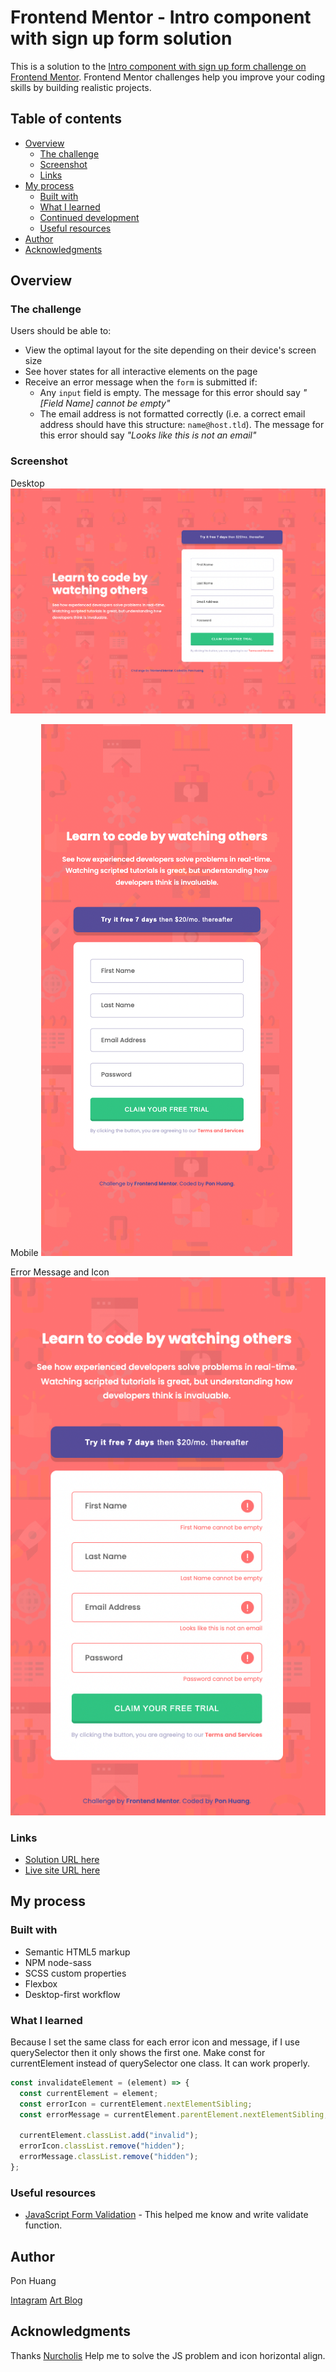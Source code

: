 # Frontend Mentor - Intro component with sign up form solution

This is a solution to the [Intro component with sign up form challenge on Frontend Mentor](https://www.frontendmentor.io/challenges/intro-component-with-signup-form-5cf91bd49edda32581d28fd1). Frontend Mentor challenges help you improve your coding skills by building realistic projects.

## Table of contents

- [Overview](#overview)
  - [The challenge](#the-challenge)
  - [Screenshot](#screenshot)
  - [Links](#links)
- [My process](#my-process)
  - [Built with](#built-with)
  - [What I learned](#what-i-learned)
  - [Continued development](#continued-development)
  - [Useful resources](#useful-resources)
- [Author](#author)
- [Acknowledgments](#acknowledgments)

## Overview

### The challenge

Users should be able to:

- View the optimal layout for the site depending on their device's screen size
- See hover states for all interactive elements on the page
- Receive an error message when the `form` is submitted if:
  - Any `input` field is empty. The message for this error should say _"[Field Name] cannot be empty"_
  - The email address is not formatted correctly (i.e. a correct email address should have this structure: `name@host.tld`). The message for this error should say _"Looks like this is not an email"_

### Screenshot

Desktop
![](screenshot/desktop.png)

Mobile
![](screenshot/mobile.png)

Error Message and Icon
![](screenshot/error.png)

### Links

- [Solution URL here](https://github.com/ponhuang/signup-form)
- [Live site URL here](https://ponhuang.github.io/signup-form/)

## My process

### Built with

- Semantic HTML5 markup
- NPM node-sass
- SCSS custom properties
- Flexbox
- Desktop-first workflow

### What I learned

Because I set the same class for each error icon and message, if I use querySelector then it only shows the first one. Make const for currentElement instead of querySelector one class. It can work properly.

```js
const invalidateElement = (element) => {
  const currentElement = element;
  const errorIcon = currentElement.nextElementSibling;
  const errorMessage = currentElement.parentElement.nextElementSibling;

  currentElement.classList.add("invalid");
  errorIcon.classList.remove("hidden");
  errorMessage.classList.remove("hidden");
};
```

### Useful resources

- [JavaScript Form Validation](https://www.youtube.com/watch?v=ps0-JAQENXI&list=PLSPVbqGjagnvrKOLljiUtmhpWFK4HfTJ6&index=19&t=1423s) - This helped me know and write validate function.

## Author

Pon Huang

[Intagram](https://www.instagram.com/une.tw/)
[Art Blog](https://une722.wordpress.com)

## Acknowledgments

Thanks [Nurcholis](https://www.frontendmentor.io/solutions/signup-form-scss-L9uo8GmGaY#comment-62cd874e92ed2b163eed4ef3) Help me to solve the JS problem and icon horizontal align.

